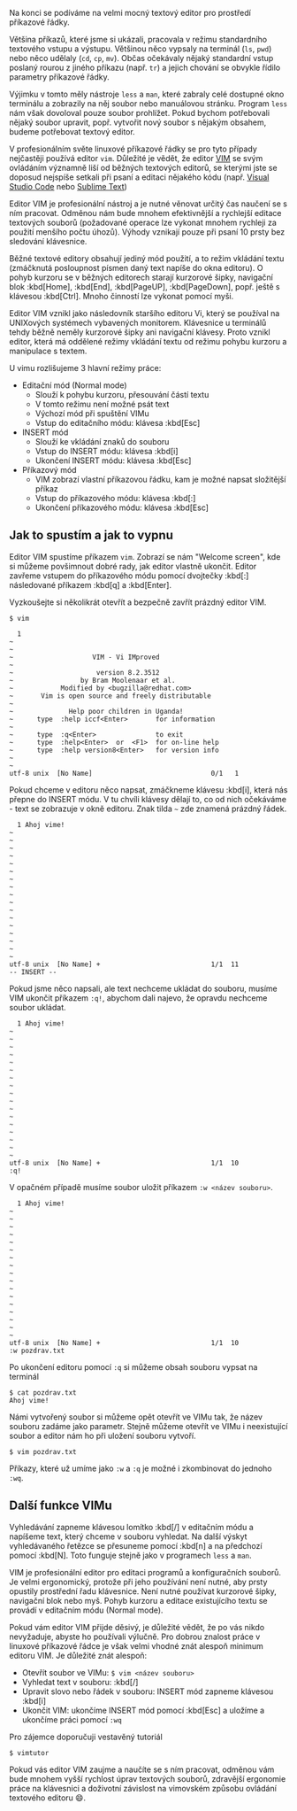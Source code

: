 Na konci se podíváme na velmi mocný textový editor pro prostředí příkazové řádky.

Většina příkazů, které jsme si ukázali, pracovala v režimu standardního textového vstupu a výstupu. Většinou něco vypsaly na terminál (`ls`, `pwd`) nebo něco udělaly (`cd`, `cp`, `mv`). Občas očekávaly nějaký standardní vstup poslaný rourou z jiného příkazu (např. `tr`) a jejich chování se obvykle řídilo parametry příkazové řádky.

Výjimku v tomto měly nástroje `less` a `man`, které zabraly celé dostupné okno terminálu a zobrazily na něj soubor nebo manuálovou stránku. Program `less` nám však dovoloval pouze soubor prohlížet. Pokud bychom potřebovali nějaký soubor upravit, popř. vytvořit nový soubor s nějakým obsahem, budeme potřebovat textový editor.

V profesionálním světe linuxové příkazové řádky se pro tyto případy nejčastěji používá editor `vim`. Důležité je vědět, že editor [VIM](https://www.vim.org/) se svým ovládáním významně liší od běžných textových editorů, se kterými jste se doposud nejspíše setkali při psaní a editaci nějakého kódu (např. [Visual Studio Code](https://code.visualstudio.com/) nebo [Sublime Text](https://www.sublimetext.com/))

Editor VIM je profesionální nástroj a je nutné věnovat určitý čas naučení se s ním pracovat. Odměnou nám bude mnohem efektivnější a rychlejší editace textových souborů (požadované operace lze vykonat mnohem rychleji za použití menšího počtu úhozů). Výhody vznikají pouze při psaní 10 prsty bez sledování klávesnice.

Běžné textové editory obsahují jediný mód použití, a to režim vkládání textu (zmáčknutá posloupnost písmen daný text napíše do okna editoru). O pohyb kurzoru se v běžných editorech starají kurzorové šipky, navigační blok :kbd[Home], :kbd[End], :kbd[PageUP], :kbd[PageDown], popř. ještě s klávesou :kbd[Ctrl]. Mnoho činností lze vykonat pomocí myši.

Editor VIM vznikl jako následovník staršího editoru Vi, který se používal na UNIXových systémech vybavených monitorem. Klávesnice u terminálů tehdy běžně neměly kurzorové šipky ani navigační klávesy. Proto vznikl editor, která má oddělené režimy vkládání textu od režimu pohybu kurzoru a manipulace s textem.

U vimu rozlišujeme 3 hlavní režimy práce:

* Editační mód (Normal mode)
    * Slouží k pohybu kurzoru, přesouvání částí textu
    * V tomto režimu není možné psát text
    * Výchozí mód při spuštění VIMu
    * Vstup do editačního módu: klávesa :kbd[Esc]
* INSERT mód
    * Slouží ke vkládání znaků do souboru
    * Vstup do INSERT módu: klávesa :kbd[i]
    * Ukončení INSERT módu: klávesa :kbd[Esc]
* Příkazový mód
    * VIM zobrazí vlastní příkazovou řádku, kam je možné napsat složitější příkaz
    * Vstup do příkazového módu: klávesa :kbd[:]
    * Ukončení příkazového módu: klávesa :kbd[Esc]

## Jak to spustím a jak to vypnu

Editor VIM spustíme příkazem `vim`. Zobrazí se nám "Welcome screen", kde si můžeme povšimnout dobré rady, jak editor vlastně ukončit. Editor zavřeme vstupem do příkazového módu pomocí dvojtečky :kbd[:] následované příkazem :kbd[q] a :kbd[Enter].

Vyzkoušejte si několikrát otevřít a bezpečně zavřít prázdný editor VIM.

```shell
$ vim
```

```
  1                                                        
~                                                          
~                                                          
~                    VIM - Vi IMproved                     
~                                                          
~                     version 8.2.3512                     
~                 by Bram Moolenaar et al.                 
~            Modified by <bugzilla@redhat.com>             
~       Vim is open source and freely distributable        
~                                                          
~              Help poor children in Uganda!               
~      type  :help iccf<Enter>       for information       
~                                                          
~      type  :q<Enter>               to exit               
~      type  :help<Enter>  or  <F1>  for on-line help      
~      type  :help version8<Enter>   for version info      
~                                                          
~                                                          
utf-8 unix  [No Name]                              0/1   1
```

Pokud chceme v editoru něco napsat, zmáčkneme klávesu :kbd[i], která nás přepne do INSERT módu. V tu chvíli klávesy dělají to, co od nich očekáváme - text se zobrazuje v okně editoru. Znak tilda `~` zde znamená prázdný řádek.

```
  1 Ahoj vime!                                             
~                                                          
~                                                          
~                                                          
~                                                          
~                                                          
~                                                          
~                                                          
~                                                          
~                                                          
~                                                          
~                                                          
~                                                          
~                                                          
~                                                          
~                                                          
~                                                          
~                                                          
utf-8 unix  [No Name] +                            1/1  11 
-- INSERT --                                               
```

Pokud jsme něco napsali, ale text nechceme ukládat do souboru, musíme VIM ukončit příkazem `:q!`, abychom dali najevo, že opravdu nechceme soubor ukládat.

```
  1 Ahoj vime!                                             
~                                                          
~                                                          
~                                                          
~                                                          
~                                                          
~                                                          
~                                                          
~                                                          
~                                                          
~                                                          
~                                                          
~                                                          
~                                                          
~                                                          
~                                                          
~                                                          
~                                                          
utf-8 unix  [No Name] +                            1/1  10 
:q!
```

V opačném případě musíme soubor uložit příkazem `:w <název souboru>`.

```
  1 Ahoj vime!                                             
~                                                          
~                                                          
~                                                          
~                                                          
~                                                          
~                                                          
~                                                          
~                                                          
~                                                          
~                                                          
~                                                          
~                                                          
~                                                          
~                                                          
~                                                          
~                                                          
~                                                          
utf-8 unix  [No Name] +                            1/1  10 
:w pozdrav.txt
```

Po ukončení editoru pomocí `:q` si můžeme obsah souboru vypsat na terminál

```shell
$ cat pozdrav.txt
Ahoj vime!
```

Námi vytvořený soubor si můžeme opět otevřít ve VIMu tak, že název souboru zadáme jako parametr. Stejně můžeme otevřít ve VIMu i neexistující soubor a editor nám ho při uložení souboru vytvoří.

```shell
$ vim pozdrav.txt
```

Příkazy, které už umíme jako `:w` a `:q` je možné i zkombinovat do jednoho `:wq`.

## Další funkce VIMu

Vyhledávání zapneme klávesou lomítko :kbd[/] v editačním módu a napíšeme text, který chceme v souboru vyhledat. Na další výskyt vyhledávaného řetězce se přesuneme pomocí :kbd[n] a na předchozí pomocí :kbd[N]. Toto funguje stejně jako v programech `less` a `man`.

VIM je profesionální editor pro editaci programů a konfiguračních souborů. Je velmi ergonomický, protože při jeho používání není nutné, aby prsty opustily prostřední řadu klávesnice. Není nutné používat kurzorové šipky, navigační blok nebo myš. Pohyb kurzoru a editace existujícího textu se provádí v editačním módu (Normal mode).

Pokud vám editor VIM přijde děsivý, je důležité vědět, že po vás nikdo nevyžaduje, abyste ho používali výlučně. Pro dobrou znalost práce v linuxové příkazové řádce je však velmi vhodné znát alespoň minimum editoru VIM. Je důležité znát alespoň:

* Otevřít soubor ve VIMu: `$ vim <název souboru>`
* Vyhledat text v souboru: :kbd[/]
* Upravit slovo nebo řádek v souboru: INSERT mód zapneme klávesou :kbd[i]
* Ukončit VIM: ukončíme INSERT mód pomocí :kbd[Esc] a uložíme a ukončíme práci pomocí `:wq`

Pro zájemce doporučuji vestavěný tutoriál

```shell
$ vimtutor
```

Pokud vás editor VIM zaujme a naučíte se s ním pracovat, odměnou vám bude mnohem vyšší rychlost úprav textových souborů, zdravější ergonomie práce na klávesnici a doživotní závislost na vimovském způsobu ovládání textového editoru 😄.
